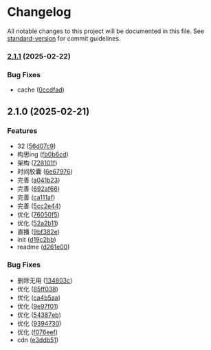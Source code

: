 # Changelog

All notable changes to this project will be documented in this file. See [standard-version](https://github.com/conventional-changelog/standard-version) for commit guidelines.

### [2.1.1](https://github.com/galaxy-s10/nuxt3-blog-client/compare/v2.1.0...v2.1.1) (2025-02-22)


### Bug Fixes

* cache ([0ccdfad](https://github.com/galaxy-s10/nuxt3-blog-client/commit/0ccdfad78780125e844eaac7327f7d465981c4f5))

## 2.1.0 (2025-02-21)


### Features

* 32 ([56d07c9](https://github.com/galaxy-s10/nuxt3-blog-client/commit/56d07c96faa53d23ae08f0913c2c369422ff59a8))
* 构思ing ([fb0b6cd](https://github.com/galaxy-s10/nuxt3-blog-client/commit/fb0b6cdb946c05c7e8ece16cc44563813a0cd96b))
* 架构 ([728101f](https://github.com/galaxy-s10/nuxt3-blog-client/commit/728101fde0c0288c672425ef9c08ef8596dac3ce))
* 时间胶囊 ([6e67976](https://github.com/galaxy-s10/nuxt3-blog-client/commit/6e67976de37401cca60ca31cabb0f0bad980c92e))
* 完善 ([a041b23](https://github.com/galaxy-s10/nuxt3-blog-client/commit/a041b23966a18095b241aa5f9ab19efe72c10727))
* 完善 ([692af66](https://github.com/galaxy-s10/nuxt3-blog-client/commit/692af66361880a30a23b7f4c6e97641ddfb6f2f6))
* 完善 ([ca111af](https://github.com/galaxy-s10/nuxt3-blog-client/commit/ca111af4dfcf1792b75c2be2a6e72796b9ffb0cf))
* 完善 ([5cc2e44](https://github.com/galaxy-s10/nuxt3-blog-client/commit/5cc2e44eb7dfd07414d03a2a0754afa73ab1c5c5))
* 优化 ([76050f5](https://github.com/galaxy-s10/nuxt3-blog-client/commit/76050f50abaf6f42a2b731c02487089db9382e9b))
* 优化 ([52a2b11](https://github.com/galaxy-s10/nuxt3-blog-client/commit/52a2b1130dca3b0de91b38d38a8b6cd1a6aebd04))
* 直播 ([9bf382e](https://github.com/galaxy-s10/nuxt3-blog-client/commit/9bf382ef2c7cb89b93773bbea0565b5ad4ef18a0))
* init ([d19c2bb](https://github.com/galaxy-s10/nuxt3-blog-client/commit/d19c2bb246df963802e175f76d47bd3c4d233b3e))
* readme ([d261e00](https://github.com/galaxy-s10/nuxt3-blog-client/commit/d261e0051cf361921299fc4b5a3bee1d2a69a748))


### Bug Fixes

* 删除无用 ([134803c](https://github.com/galaxy-s10/nuxt3-blog-client/commit/134803c6a3521697b01271ea27836ff37e8910b1))
* 优化 ([85ff038](https://github.com/galaxy-s10/nuxt3-blog-client/commit/85ff0384359e64959336892009652be187b10697))
* 优化 ([ca4b5aa](https://github.com/galaxy-s10/nuxt3-blog-client/commit/ca4b5aadda1e017a912db76ec9b8a26e50db9e61))
* 优化 ([9e97f01](https://github.com/galaxy-s10/nuxt3-blog-client/commit/9e97f019afcc2443eb527a11712f962e4819741b))
* 优化 ([54387eb](https://github.com/galaxy-s10/nuxt3-blog-client/commit/54387eb087eff2f62682bd54cd18d4545c62f03d))
* 优化 ([9394730](https://github.com/galaxy-s10/nuxt3-blog-client/commit/9394730d3061cbb792171609d5fdc10ac599a0f8))
* 优化 ([f076eef](https://github.com/galaxy-s10/nuxt3-blog-client/commit/f076eefb5d546c6eca928ab0322f73e8e5807518))
* cdn ([e3ddb51](https://github.com/galaxy-s10/nuxt3-blog-client/commit/e3ddb51577a8bf2d4adc4e77204fab7b921ae0ff))
